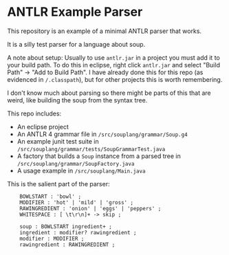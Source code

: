 # ANTLR Example Parser

This repository is an example of a minimal ANTLR
parser that works.

It is a silly test parser for a language about soup.

A note about setup:
Usually to use `antlr.jar` in a project you must add it to your build path.
To do this in eclipse, right click `antlr.jar` and select "Build Path" -> "Add to Build Path".
I have already done this for this repo (as evidenced in `/.classpath`), but for other
projects this is worth remembering.

I don't know much about parsing so there might be parts
of this that are weird, like building the soup from
the syntax tree.

This repo includes:

- An eclipse project
- An ANTLR 4 grammar file in `/src/souplang/grammar/Soup.g4`
- An example junit test suite in `/src/souplang/grammar/tests/SoupGrammarTest.java`
- A factory that builds a `Soup` instance from a parsed tree in `/src/souplang/grammar/SoupFactory.java`
- A usage example in `/src/souplang/Main.java`

This is the salient part of the parser:

~~~ANTLR
    BOWLSTART : 'bowl' ;
    MODIFIER : 'hot' | 'mild' | 'gross' ;
    RAWINGREDIENT : 'onion' | 'eggs' | 'peppers' ;
    WHITESPACE : [ \t\r\n]+ -> skip ;

    soup : BOWLSTART ingredient+ ;
    ingredient : modifier? rawingredient ;
    modifier : MODIFIER ;
    rawingredient : RAWINGREDIENT ;
~~~

